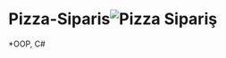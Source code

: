# Pizza-Siparis![Pizza Sipariş](https://user-images.githubusercontent.com/121049907/230391608-5aedb96f-00ab-4610-ba94-dd2864d3a95d.png)

*OOP, C#
